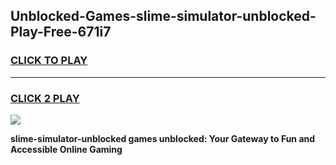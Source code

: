 
## Unblocked-Games-slime-simulator-unblocked-Play-Free-671i7
<h3>
<a href="https://premium76.site?title=slime-simulator-unblocked&ref=18A1">CLICK TO PLAY</a></h3>
<hr>

<h3>
<a href="https://premium76.site?title=slime-simulator-unblocked&ref=18A1">CLICK 2 PLAY</a>
  
</h3>

<a href="https://premium76.site?title=slime-simulator-unblocked&ref=18A1"><img src="https://clearcache.store/games.png"></a>


**slime-simulator-unblocked games unblocked: Your Gateway to Fun and Accessible Online Gaming**
